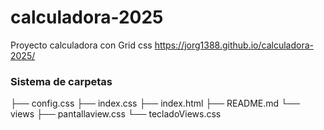 # calculadora-2025

Proyecto calculadora con Grid css
https://jorg1388.github.io/calculadora-2025/

### Sistema de carpetas
├── config.css
├── index.css
├── index.html
├── README.md
└── views
    ├── pantallaview.css
    └── tecladoViews.css
    
